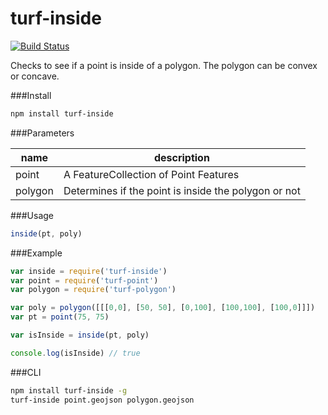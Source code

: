 turf-inside
===========
[![Build Status](https://travis-ci.org/Turfjs/turf-inside.svg)](https://travis-ci.org/Turfjs/turf-inside)

Checks to see if a point is inside of a polygon. The polygon can be convex or concave.

###Install

```sh
npm install turf-inside
```

###Parameters

|name|description|
|---|---|
|point|A FeatureCollection of Point Features|
|polygon|Determines if the point is inside the polygon or not|

###Usage

```js
inside(pt, poly)
```

###Example

```js
var inside = require('turf-inside')
var point = require('turf-point')
var polygon = require('turf-polygon')

var poly = polygon([[[0,0], [50, 50], [0,100], [100,100], [100,0]]])
var pt = point(75, 75)

var isInside = inside(pt, poly)

console.log(isInside) // true
```

###CLI

```bash
npm install turf-inside -g
turf-inside point.geojson polygon.geojson
```